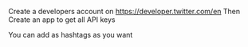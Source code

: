 Create a developers account on https://developer.twitter.com/en
Then Create an app to get all API keys

You can add as hashtags as you want
